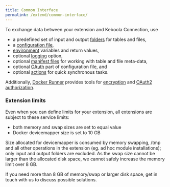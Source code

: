 ```yaml
---
title: Common Interface
permalink: /extend/common-interface/
---
```


To exchange data between your extension and Keboola Connection, use

* a predefined set of input and output [folders](/extend/common-interface/folders) for tables and files,
* a [configuration file](/extend/common-interface/config-file/),
* [environment](/extend/common-interface/environment/) variables and return values,
* optional [logging](/extend/common-interface/logging) option,
* optional [manifest files](/extend/common-interface/manifest-files/) for working with table and file meta-data,
* optional [OAuth](/extend/common-interface/oauth/) part of configuration file, and
* optional [actions](/extend/common-interface/actions/) for quick synchronous tasks.

Additionally, [Docker Runner](/overview/docker-bundle/) provides tools for
[encryption](/overview/encryption) and [OAuth2 authorization](/extend/common-interface/oauth/).

### Extension limits

Even when you can define limits for your extension, all extensions are subject to these service limits:

* both memory and swap sizes are set to equal value
* Docker devicemapper size is set to 10 GB

Size allocated for devicemapper is consumed by memory swapping, /tmp and all other operations in the extension (eg. ad hoc module installations); only input and output folders are excluded. As the swap size cannot be larger than the allocated disk space, we cannot safely increase the memory limit over 8 GB. 

If you need more than 8 GB of memory/swap or larger disk space, get in touch with us to discuss possible solutions. 
